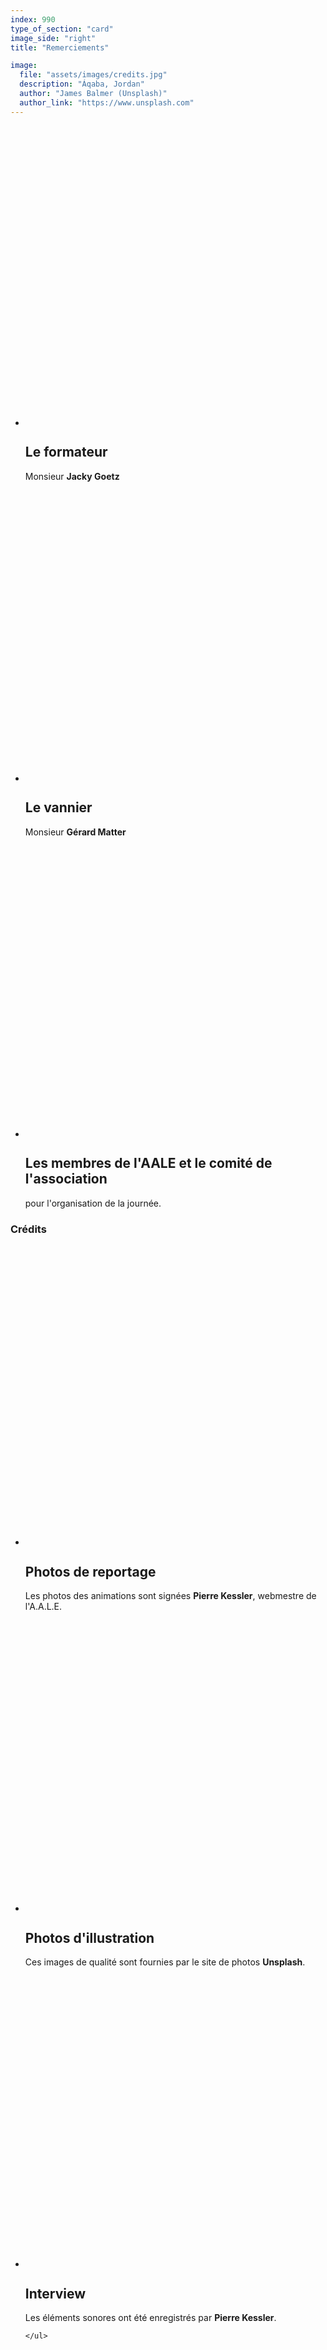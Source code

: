 ```yaml
---
index: 990
type_of_section: "card"
image_side: "right"
title: "Remerciements"

image:
  file: "assets/images/credits.jpg"
  description: "Áqaba, Jordan"
  author: "James Balmer (Unsplash)"
  author_link: "https://www.unsplash.com"
---
```

  <div class="wrap">
     <ul class="flexblock specs">
         <li>
            <div>
              <svg class="fa-wifi" viewBox="0 0 512 512"></svg>
                <h2>Le formateur</h2>
                  Monsieur <b>Jacky Goetz</b>  
            </div>
          </li>
          <li>
            <div>
              <svg class="fa-wifi" viewBox="0 0 512 512"></svg>
                <h2>Le vannier</h2>
                  Monsieur <b>Gérard Matter</b>  
            </div>
          </li>
           <li>
            <div>
              <svg class="fa-wifi" viewBox="0 0 512 512"></svg>
                <h2>Les membres de l'AALE et le comité de l'association</h2>
                  pour l'organisation de la journée.
            </div>
          </li>
    </ul>
   <h3>Crédits</h3>
     <ul class="flexblock specs">
         <li>
            <div>
              <svg class="fa-wifi" viewBox="0 0 512 512"></svg>
                <h2>Photos de reportage</h2>
                  Les photos des animations sont signées <b>Pierre Kessler</b>, webmestre de l'A.A.L.E.
            </div>
          </li>
          <li>
            <div>
              <svg class="fa-wifi" viewBox="0 0 512 512"></svg>
                <h2>Photos d'illustration</h2>
                  Ces images de qualité sont fournies par le site de photos <b>Unsplash</b>.
            </div>
          </li>
          <li>
            <div>
              <svg class="fa-wifi" viewBox="0 0 512 512"></svg>
                <h2>Interview</h2>
                 Les éléments sonores ont été enregistrés par <b>Pierre Kessler</b>.
            </div>
          </li>
        

    </ul>      
  </div>


   
      